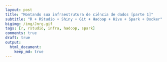 ```yaml
---
layout: post
title: "Montando sua infraestrutura de ciência de dados [parte 1]"
subtitle: "R + RStudio + Shiny + Git + Hadoop + Hive + Spark + Docker"
bigimg: /img/Jnrg.gif
tags: [r, rstudio, infra, hadoop, spark]
comments: true
draft: true
output:
  html_document:
    keep_md: true
---
```


